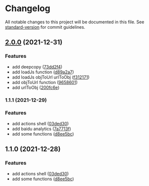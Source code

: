 # Changelog

All notable changes to this project will be documented in this file. See [standard-version](https://github.com/conventional-changelog/standard-version) for commit guidelines.

## [2.0.0](https://github.com/BestDingSheng/shengjs/compare/prefix_v1.1.1...prefix_v2.0.0) (2021-12-31)

### Features

- add deepcopy ([73dd2f4](https://github.com/BestDingSheng/shengjs/commit/73dd2f450db1397cde7a9271af8ee34454b60384))
- add loadJs function ([d89a2a7](https://github.com/BestDingSheng/shengjs/commit/d89a2a76e390aef80096ded1b78e96fc1b1ea5ff))
- add loadJs objToUrl urlToObj ([f312171](https://github.com/BestDingSheng/shengjs/commit/f312171371656c55800cfe9a10aab98f507f775e))
- add objToUrl function ([9658601](https://github.com/BestDingSheng/shengjs/commit/9658601d9eed90aa3e87c3cf34d29a14b487a158))
- add urlToObj ([200fc6e](https://github.com/BestDingSheng/shengjs/commit/200fc6e027fd51eeb639a303d7802e56652c276c))

### 1.1.1 (2021-12-29)

### Features

- add actions shell ([03ded30](https://github.com/BestDingSheng/shengjs/commit/03ded305c0d2119cf5abfee8e913baf75ad3de29))
- add baidu analytics ([7a7713f](https://github.com/BestDingSheng/shengjs/commit/7a7713fc7fd62f78e8be55a3ba7def8b762b5dd2))
- add some functions ([d8ee5bc](https://github.com/BestDingSheng/shengjs/commit/d8ee5bcfabd199479d75102f68550b7323c618bf))

## 1.1.0 (2021-12-28)

### Features

- add actions shell ([03ded30](https://github.com/BestDingSheng/shengjs/commit/03ded305c0d2119cf5abfee8e913baf75ad3de29))
- add some functions ([d8ee5bc](https://github.com/BestDingSheng/shengjs/commit/d8ee5bcfabd199479d75102f68550b7323c618bf))
